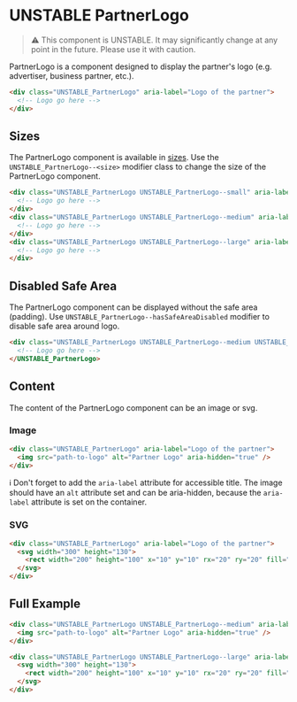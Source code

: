 # UNSTABLE PartnerLogo

> ⚠️ This component is UNSTABLE. It may significantly change at any point in the future.
> Please use it with caution.

PartnerLogo is a component designed to display the partner's logo (e.g. advertiser, business partner, etc.).

```html
<div class="UNSTABLE_PartnerLogo" aria-label="Logo of the partner">
  <!-- Logo go here -->
</div>
```

## Sizes

The PartnerLogo component is available in [sizes][dictionary-size].
Use the `UNSTABLE_PartnerLogo--<size>` modifier class to change the size of the PartnerLogo component.

```html
<div class="UNSTABLE_PartnerLogo UNSTABLE_PartnerLogo--small" aria-label="Logo of the partner">
  <!-- Logo go here -->
</div>
<div class="UNSTABLE_PartnerLogo UNSTABLE_PartnerLogo--medium" aria-label="Logo of the partner">
  <!-- Logo go here -->
</div>
<div class="UNSTABLE_PartnerLogo UNSTABLE_PartnerLogo--large" aria-label="Logo of the partner">
  <!-- Logo go here -->
</div>
```

## Disabled Safe Area

The PartnerLogo component can be displayed without the safe area (padding). Use `UNSTABLE_PartnerLogo--hasSafeAreaDisabled` modifier to disable safe area around logo.

```html
<div class="UNSTABLE_PartnerLogo UNSTABLE_PartnerLogo--medium UNSTABLE_PartnerLogo--hasSafeAreaDisabled">
  <!-- Logo go here -->
</UNSTABLE_PartnerLogo>
```

## Content

The content of the PartnerLogo component can be an image or svg.

### Image

```html
<div class="UNSTABLE_PartnerLogo" aria-label="Logo of the partner">
  <img src="path-to-logo" alt="Partner Logo" aria-hidden="true" />
</div>
```

ℹ️ Don't forget to add the `aria-label` attribute for accessible title.
The image should have an `alt` attribute set and can be aria-hidden, because the `aria-label`
attribute is set on the container.

### SVG

```html
<div class="UNSTABLE_PartnerLogo" aria-label="Logo of the partner">
  <svg width="300" height="130">
    <rect width="200" height="100" x="10" y="10" rx="20" ry="20" fill="#fff" />
  </svg>
</div>
```

## Full Example

```html
<div class="UNSTABLE_PartnerLogo UNSTABLE_PartnerLogo--medium" aria-label="Logo of the partner">
  <img src="path-to-logo" alt="Partner Logo" aria-hidden="true" />
</div>

<div class="UNSTABLE_PartnerLogo UNSTABLE_PartnerLogo--large" aria-label="Logo of the partner">
  <svg width="300" height="130">
    <rect width="200" height="100" x="10" y="10" rx="20" ry="20" fill="#fff" />
  </svg>
</div>
```

[dictionary-size]: https://github.com/lmc-eu/spirit-design-system/blob/main/docs/DICTIONARIES.md#size
